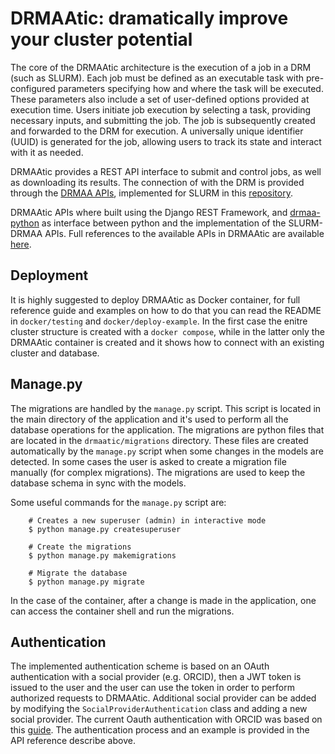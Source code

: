 # DRMAAtic: dramatically improve your cluster potential


The core of the DRMAAtic architecture is the execution of a job in a DRM (such as SLURM). Each job must be defined as an executable task with pre-configured parameters specifying how and where the task will be executed. These parameters also include a set of user-defined options provided at execution time. Users initiate job execution by selecting a task, providing necessary inputs, and submitting the job. The job is subsequently created and forwarded to the DRM for execution. A universally unique identifier (UUID) is generated for the job, allowing users to track its state and interact with it as needed.

DRMAAtic provides a REST API interface to submit and control jobs, as well as downloading its results. The connection of with the DRM is provided through the [DRMAA APIs](https://en.wikipedia.org/wiki/DRMAA), implemented for SLURM in this [repository](https://github.com/natefoo/slurm-drmaa).

DRMAAtic APIs where built using the Django REST Framework, and [drmaa-python](https://github.com/pygridtools/drmaa-python?tab=readme-ov-file) as interface between python and the implementation of the SLURM-DRMAA APIs.
Full references to the available APIs in DRMAAtic are available [here](https://drmaatic.biocomputingup.it/).

## Deployment

It is highly suggested to deploy DRMAAtic as Docker container, for full reference guide and examples on how to do that you can read the README in `docker/testing` and `docker/deploy-example`. In the first case the enitre cluster structure is created with a `docker compose`, while in the latter only the DRMAAtic container is created and it shows how to connect with an existing cluster and database.

## Manage.py

The migrations are handled by the `manage.py` script. This script is located in the main directory of the application
and it's used to perform all the database operations for the application.
The migrations are python files that are located in the `drmaatic/migrations` directory. These files are created
automatically by the `manage.py` script when some changes in the models are detected. In some cases the user is asked
to create a migration file manually (for complex migrations). The migrations are used to keep the database schema in
sync with the models.

Some useful commands for the `manage.py` script are:
        
        # Creates a new superuser (admin) in interactive mode
        $ python manage.py createsuperuser

        # Create the migrations
        $ python manage.py makemigrations

        # Migrate the database 
        $ python manage.py migrate
        
In the case of the container, after a change is made in the application, one can access the container shell and run the migrations.

## Authentication

The implemented authentication scheme is based on an OAuth authentication with a social provider (e.g. ORCID), then a JWT token is issued to the user and the user can use the token in order to perform authorized requests to DRMAAtic.
Additional social provider can be added by modifying the `SocialProviderAuthentication` class and adding a new social provider. The current Oauth authentication with ORCID was based on this [guide](https://github.com/ORCID/ORCID-Source/blob/main/orcid-api-web/README.md).
The authentication process and an example is provided in the API reference describe above.


